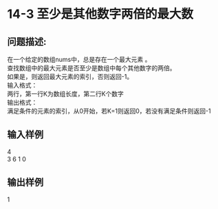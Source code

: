 # 14-3 至少是其他数字两倍的最大数

## 问题描述:<br>
在一个给定的数组nums中，总是存在一个最大元素 。<br>
查找数组中的最大元素是否至少是数组中每个其他数字的两倍。<br>
如果是，则返回最大元素的索引，否则返回-1。<br>
输入格式：<br>
两行，第一行K为数组长度，第二行K个数字<br>
输出格式：<br>
满足条件的元素的索引，从0开始，若K=1则返回0，若没有满足条件则返回-1<br>

## 输入样例<br>
4<br>
3 6 1 0<br>

## 输出样例<br>
1<br>
